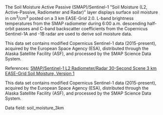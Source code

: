 The Soil Moisture Active Passive (SMAP)/Sentinel-1 "Soil Moisture (L2, Active-Passive, Radiometer and Radar)" layer displays surface soil moisture in cm<sup>3</sup>/cm<sup>3</sup> posted on a 3 km EASE-Grid 2.0. L-band brightness temperatures from the SMAP radiometer during 6:00 a.m. descending half-orbit passes and C-band backscatter coefficients from the Copernicus Sentinel-1A and -1B radar are used to derive soil moisture data.

This data set contains modified Copernicus Sentinel-1 data (2015-present), acquired by the European Space Agency (ESA), distributed through the Alaska Satellite Facility (ASF), and processed by the SMAP Science Data System.

References: [SMAP/Sentinel-1 L2 Radiometer/Radar 30-Second Scene 3 km EASE-Grid Soil Moisture, Version 1](http://nsidc.org/data/SPL2SMAP_S)

This data set contains modified Copernicus Sentinel-1 data (2015-present), acquired by the European Space Agency (ESA), distributed through the Alaska Satellite Facility (ASF), and processed by the SMAP Science Data System.

Data field: soil_moisture_3km
